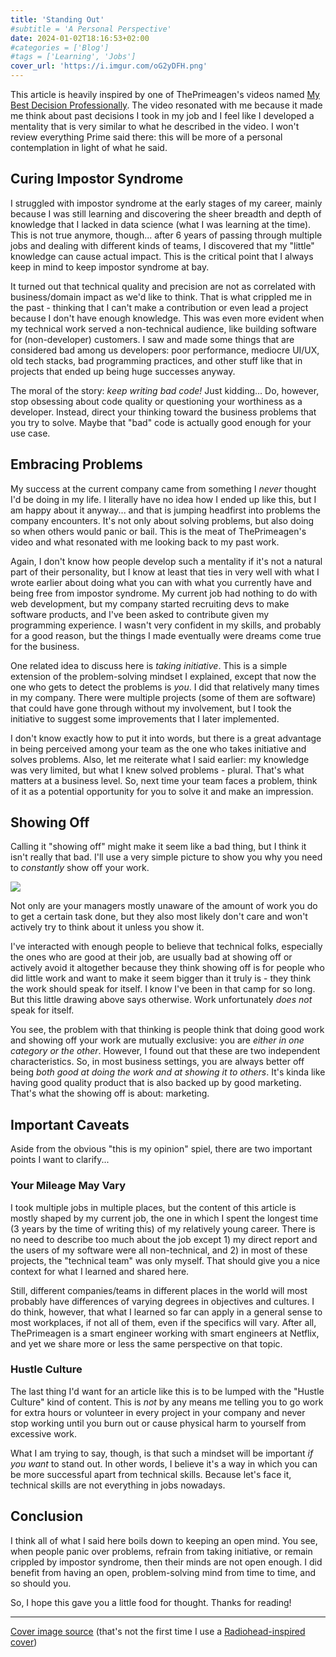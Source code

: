 ```yaml
---
title: 'Standing Out'
#subtitle = 'A Personal Perspective'
date: 2024-01-02T18:16:53+02:00
#categories = ['Blog']
#tags = ['Learning', 'Jobs']
cover_url: 'https://i.imgur.com/oG2yDFH.png'
---
```


This article is heavily inspired by one of ThePrimeagen's videos named [My Best Decision Professionally](https://www.youtube.com/watch?v=XqpFCuPAEPo&t=243s). The video resonated with me because it made me think about past decisions I took in my job and I feel like I developed a mentality that is very similar to what he described in the video. I won't review everything Prime said there: this will be more of a personal contemplation in light of what he said.

## Curing Impostor Syndrome

I struggled with impostor syndrome at the early stages of my career, mainly because I was still learning and discovering the sheer breadth and depth of knowledge that I lacked in data science (what I was learning at the time). This is not true anymore, though... after 6 years of passing through multiple jobs and dealing with different kinds of teams, I discovered that my "little" knowledge can cause actual impact. This is the critical point that I always keep in mind to keep impostor syndrome at bay.

It turned out that technical quality and precision are not as correlated with business/domain impact as we'd like to think. That is what crippled me in the past - thinking that I can't make a contribution or even lead a project because I don't have enough knowledge. This was even more evident when my technical work served a non-technical audience, like building software for (non-developer) customers. I saw and made some things that are considered bad among us developers: poor performance, mediocre UI/UX, old tech stacks, bad programming practices, and other stuff like that in projects that ended up being huge successes anyway.

The moral of the story: *keep writing bad code!* Just kidding... Do, however, stop obsessing about code quality or questioning your worthiness as a developer. Instead, direct your thinking toward the business problems that you try to solve. Maybe that "bad" code is actually good enough for your use case.

## Embracing Problems

My success at the current company came from something I *never* thought I'd be doing in my life. I literally have no idea how I ended up like this, but I am happy about it anyway... and that is jumping headfirst into problems the company encounters. It's not only about solving problems, but also doing so when others would panic or bail. This is the meat of ThePrimeagen's video and what resonated with me looking back to my past work.

Again, I don't know how people develop such a mentality if it's not a natural part of their personality, but I know at least that ties in very well with what I wrote earlier about doing what you can with what you currently have and being free from impostor syndrome. My current job had nothing to do with web development, but my company started recruiting devs to make software products, and I've been asked to contribute given my programming experience. I wasn't very confident in my skills, and probably for a good reason, but the things I made eventually were dreams come true for the business.

One related idea to discuss here is *taking initiative*. This is a simple extension of the problem-solving mindset I explained, except that now the one who gets to detect the problems is *you*. I did that relatively many times in my company. There were multiple projects (some of them are software) that could have gone through without my involvement, but I took the initiative to suggest some improvements that I later implemented.

I don't know exactly how to put it into words, but there is a great advantage in being perceived among your team as the one who takes initiative and solves problems. Also, let me reiterate what I said earlier: my knowledge was very limited, but what I knew solved problems - plural. That's what matters at a business level. So, next time your team faces a problem, think of it as a potential opportunity for you to solve it and make an impression.

## Showing Off

Calling it "showing off" might make it seem like a bad thing, but I think it isn't really that bad. I'll use a very simple picture to show you why you need to *constantly* show off your work.

![](https://i.imgur.com/8Dh0JiX.jpg)

Not only are your managers mostly unaware of the amount of work you do to get a certain task done, but they also most likely don't care and won't actively try to think about it unless you show it.

I've interacted with enough people to believe that technical folks, especially the ones who are good at their job, are usually bad at showing off or actively avoid it altogether because they think showing off is for people who did little work and want to make it seem bigger than it truly is - they think the work should speak for itself. I know I've been in that camp for so long. But this little drawing above says otherwise. Work unfortunately *does not* speak for itself.

You see, the problem with that thinking is people think that doing good work and showing off your work are mutually exclusive: you are *either in one category or the other*. However, I found out that these are two independent characteristics. So, in most business settings, you are always better off being *both good at doing the work and at showing it to others*. It's kinda like having good quality product that is also backed up by good marketing. That's what the showing off is about: marketing.

## Important Caveats

Aside from the obvious "this is my opinion" spiel, there are two important points I want to clarify...

### Your Mileage May Vary

I took multiple jobs in multiple places, but the content of this article is mostly shaped by my current job, the one in which I spent the longest time (3 years by the time of writing this) of my relatively young career. There is no need to describe too much about the job except 1) my direct report and the users of my software were all non-technical, and 2) in most of these projects, the "technical team" was only myself. That should give you a nice context for what I learned and shared here.

Still, different companies/teams in different places in the world will most probably have differences of varying degrees in objectives and cultures. I do think, however, that what I learned so far can apply in a general sense to most workplaces, if not all of them, even if the specifics will vary. After all, ThePrimeagen is a smart engineer working with smart engineers at Netflix, and yet we share more or less the same perspective on that topic.

### Hustle Culture

The last thing I'd want for an article like this is to be lumped with the "Hustle Culture" kind of content. This is *not* by any means me telling you to go work for extra hours or volunteer in every project in your company and never stop working until you burn out or cause physical harm to yourself from excessive work.

What I am trying to say, though, is that such a mindset will be important *if you want* to stand out. In other words, I believe it's a way in which you can be more successful apart from technical skills. Because let's face it, technical skills are not everything in jobs nowadays.

## Conclusion

I think all of what I said here boils down to keeping an open mind. You see, when people panic over problems, refrain from taking initiative, or remain crippled by impostor syndrome, then their minds are not open enough. I did benefit from having an open, problem-solving mind from time to time, and so should you.

So, I hope this gave you a little food for thought. Thanks for reading!

---

[Cover image source](https://www.reddit.com/r/radiohead/comments/4hpiqt/i_made_a_burn_the_witch_wallpaper/?rdt=54463) (that's not the first time I use a [Radiohead-inspired cover](/posts/pragmatism-vs-idealism/))
